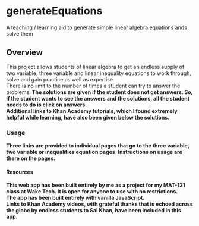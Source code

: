 # generateEquations
A teaching / learning aid to generate simple linear algebra equations ands solve them 

## Overview
This project allows students of linear algebra to get an endless supply of two variable, three variable and linear inequality equations to work through, solve and gain practice as well as expertise. <br>
There is no limit to the number of times a student can try to answer the problems.<b>
The solutions are given if the student does not get answers. So, if the student wants to see the answers and the solutions, all the student needs to do is click on answers.<br> 
Additional links to Khan Academy tutorials, which I found extremely helpful while learning, have also been given below the solutions.<br>

### Usage
Three links are provided to individual pages that go to  the three variable, two variable or inequalities equation pages. Instructions on usage are there on the pages.<br>

#### Resources
This web app has been built entirely by me as a project for my MAT-121 class at Wake Tech. It is open for anyone to use with no restrictions.<br>
The app has been built entirely with vanilla JavaScript.<br>
Links to Khan Academy videos, with grateful thanks that is echoed across the globe by endless students to Sal Khan, have been included in this app.<br>

